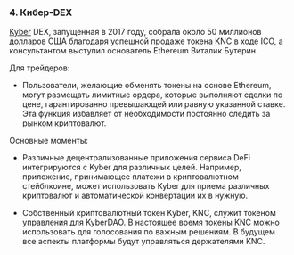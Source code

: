 ### 4. Кибер-DEX

[Kyber](https://kyberswap.com/) DEX, запущенная в 2017 году, собрала около 50 миллионов долларов США благодаря успешной продаже токена KNC в ходе ICO, а консультантом выступил основатель Ethereum Виталик Бутерин.

Для трейдеров:

- Пользователи, желающие обменять токены на основе Ethereum, могут размещать лимитные ордера, которые выполняют сделки по цене, гарантированно превышающей или равную указанной ставке. Эта функция избавляет от необходимости постоянно следить за рынком криптовалют.

Основные моменты:

- Различные децентрализованные приложения сервиса DeFi интегрируются с Kyber для различных целей. Например, приложение, принимающее платежи в криптовалютном стейблкоине, может использовать Kyber для приема различных криптовалют и автоматической конвертации их в нужную.

- Собственный криптовалютный токен Kyber, KNC, служит токеном управления для KyberDAO. В настоящее время токены KNC можно использовать для голосования по важным решениям. В будущем все аспекты платформы будут управляться держателями KNC.